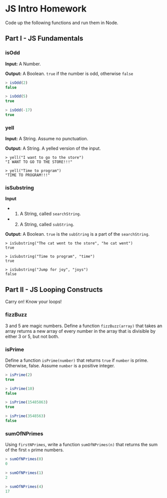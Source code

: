 # JS Intro Homework

Code up the following functions and run them in Node.

## Part I - JS Fundamentals

### isOdd
**Input:** A Number.

**Output:** A Boolean. `true` if the number is odd, otherwise `false`

```javascript
> isOdd(2)
false

> isOdd(5)
true

> isOdd(-17)
true
```

### yell
**Input:** A String. Assume no punctuation.

**Output:** A String. A yelled version of the input.

```
> yell("I want to go to the store")
"I WANT TO GO TO THE STORE!!!"

> yell("Time to program")
"TIME TO PROGRAM!!!"
```

### isSubstring
**Input**
* 1) A String, called `searchString`.
* 2) A String, called `subString`.

**Output:** A Boolean. `true` is the `subString` is a part of the `searchString`.

```
> isSubstring("The cat went to the store", "he cat went")
true

> isSubstring("Time to program", "time")
true

> isSubstring("Jump for joy", "joys")
false
```

## Part II - JS Looping Constructs

Carry on! Know your loops!

### fizzBuzz
3 and 5 are magic numbers. Define a function `fizzBuzz(array)` that takes an array
returns a new array of every number in the array that is divisible
by either 3 or 5, but not both.

### isPrime

Define a function `isPrime(number)` that returns `true` if `number` is prime.
Otherwise, false. Assume `number` is a positive integer.

```javascript
> isPrime(2)
true

> isPrime(10)
false

> isPrime(15485863)
true

> isPrime(3548563)
false
```
### sumOfNPrimes

Using `firstNPrimes`, write a function `sumOfNPrimes(n)` that returns the sum of
the first `n` prime numbers.

```javascript
> sumOfNPrimes(0)
0

> sumOfNPrimes(1)
2

> sumOfNPrimes(4)
17
```
